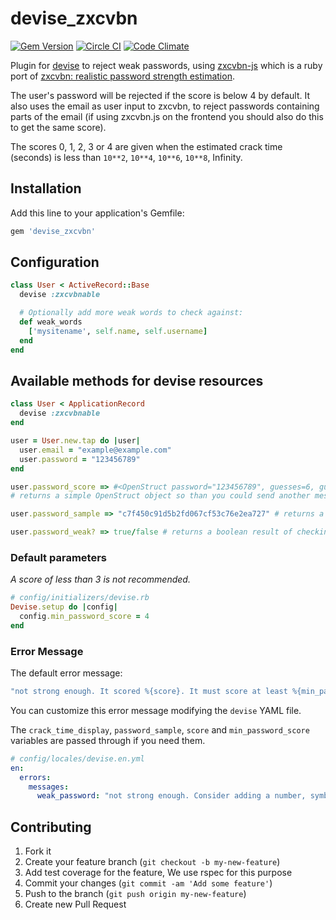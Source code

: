 # devise_zxcvbn

[![Gem Version](https://badge.fury.io/rb/devise_zxcvbn.png)](http://badge.fury.io/rb/devise_zxcvbn)
[![Circle CI](https://circleci.com/gh/bitzesty/devise_zxcvbn.svg?style=svg)](https://circleci.com/gh/bitzesty/devise_zxcvbn)
[![Code Climate](https://codeclimate.com/github/bitzesty/devise_zxcvbn/badges/gpa.svg)](https://codeclimate.com/github/bitzesty/devise_zxcvbn)

Plugin for [devise](https://github.com/plataformatec/devise) to reject weak passwords, using [zxcvbn-js](https://github.com/bitzesty/zxcvbn-js) which is a ruby port of [zxcvbn: realistic password strength estimation](https://tech.dropbox.com/2012/04/zxcvbn-realistic-password-strength-estimation/).

The user's password will be rejected if the score is below 4 by default. It also uses the email as user input to zxcvbn, to reject passwords containing parts of the email (if using zxcvbn.js on the frontend you should also do this to get the same score).

The scores 0, 1, 2, 3 or 4 are given when the estimated crack time (seconds) is less than `10**2`, `10**4`, `10**6`, `10**8`, Infinity.

## Installation

Add this line to your application's Gemfile:

```ruby
gem 'devise_zxcvbn'
```

## Configuration

```ruby
class User < ActiveRecord::Base
  devise :zxcvbnable

  # Optionally add more weak words to check against:
  def weak_words
    ['mysitename', self.name, self.username]
  end
end
```

## Available methods for devise resources

```ruby
class User < ApplicationRecord
  devise :zxcvbnable
end

user = User.new.tap do |user|
  user.email = "example@example.com"
  user.password = "123456789"
end

user.password_score => #<OpenStruct password="123456789", guesses=6, guesses_log10=0.7781512503836435, sequence=[{"pattern"=>"dictionary", "i"=>0, "j"=>8, "token"=>"123456789", "matched_word"=>"123456789", "rank"=>5, "dictionary_name"=>"passwords", "reversed"=>false, "l33t"=>false, "base_guesses"=>5, "uppercase_variations"=>1, "l33t_variations"=>1, "guesses"=>5, "guesses_log10"=>0.6989700043360187}], calc_time=15, crack_times_seconds={"online_throttling_100_per_hour"=>216, "online_no_throttling_10_per_second"=>0.6, "offline_slow_hashing_1e4_per_second"=>0.0006, "offline_fast_hashing_1e10_per_second"=>6.0e-10}, crack_times_display={"online_throttling_100_per_hour"=>"4 minutes", "online_no_throttling_10_per_second"=>"less than a second", "offline_slow_hashing_1e4_per_second"=>"less than a second", "offline_fast_hashing_1e10_per_second"=>"less than a second"}, score=0, feedback={"warning"=>"This is a top-10 common password", "suggestions"=>["Add another word or two. Uncommon words are better."]}>
# returns a simple OpenStruct object so than you could send another messages to get more info

user.password_sample => "c7f450c91d5b2fd067cf53c76e2ea727" # returns a valid password sample, you can use it for further validations

user.password_weak? => true/false # returns a boolean result of checking of weakness of your set password
```

### Default parameters

_A score of less than 3 is not recommended._

```ruby
# config/initializers/devise.rb
Devise.setup do |config|
  config.min_password_score = 4
end
```

### Error Message

The default error message:

```yml
"not strong enough. It scored %{score}. It must score at least %{min_password_score}."
```

You can customize this error message modifying the `devise` YAML file.

The `crack_time_display`, `password_sample`, `score` and `min_password_score` variables are passed through if you need them.

```yml
# config/locales/devise.en.yml
en:
  errors:
    messages:
      weak_password: "not strong enough. Consider adding a number, symbols or more letters to make it stronger."
```

## Contributing

1. Fork it
2. Create your feature branch (`git checkout -b my-new-feature`)
3. Add test coverage for the feature, We use rspec for this purpose
4. Commit your changes (`git commit -am 'Add some feature'`)
5. Push to the branch (`git push origin my-new-feature`)
6. Create new Pull Request
